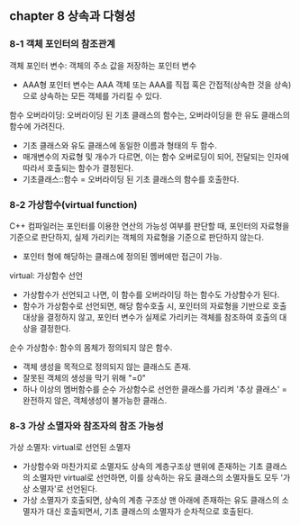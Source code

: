 ## chapter 8 상속과 다형성

### 8-1 객체 포인터의 참조관계

객체 포인터 변수: 객체의 주소 값을 저장하는 포인터 변수
- AAA형 포인터 변수는 AAA 객체 또는 AAA를 직접 혹은 간접적(상속한 것을 상속)으로 상속하는 모든 객체를 가리킬 수 있다. 

함수 오버라이딩: 오버라이딩 된 기초 클래스의 함수는, 오버라이딩을 한 유도 클래스의 함수에 가려진다.
- 기초 클래스와 유도 클래스에 동일한 이름과 형태의 두 함수.
- 매개변수의 자료형 및 개수가 다르면, 이는 함수 오버로딩이 되어, 전달되는 인자에 따라서 호출되는 함수가 결정된다.
- 기초클래스::함수 = 오버라이딩 된 기초 클래스의 함수를 호출한다.

### 8-2 가상함수(virtual function)
C++ 컴파일러는 포인터를 이용한 연산의 가능성 여부를 판단할 때, 포인터의 자료형을 기준으로 판단하지, 실제 가리키는 객체의 자료형을 기준으로 판단하지 않는다.
- 포인터 형에 해당하는 클래스에 정의된 멤버에만 접근이 가능.

virtual: 가상함수 선언
- 가상함수가 선언되고 나면, 이 함수를 오버라이딩 하는 함수도 가상함수가 된다.
- 함수가 가상함수로 선언되면, 해당 함수호출 시, 포인터의 자료형을 기반으로 호출대상을 결정하지 않고, 포인터 변수가 실제로 가리키는 객체를 참조하여 호출의 대상을 결정한다.

순수 가상함수: 함수의 몸체가 정의되지 않은 함수.
- 객체 생성을 목적으로 정의되지 않는 클래스도 존재.
- 잘못된 객체의 생성을 막기 위해 "=0"
- 하나 이상의 멤버함수를 순수 가상함수로 선언한 클래스를 가리켜 '추상 클래스' = 완전하지 않은, 객체생성이 불가능한 클래스.

### 8-3 가상 소멸자와 참조자의 참조 가능성
가상 소멸자: virtual로 선언된 소멸자
- 가상함수와 마찬가지로 소멸자도 상속의 계층구조상 맨위에 존재하는 기초 클래스의 소멸자만 virtual로 선언하면, 이를 상속하는 유도 클래스의 소멸자들도 모두 '가상 소멸자'로 선언된다.
- 가상 소멸자가 호출되면, 상속의 계층 구조상 맨 아래에 존재하는 유도 클래스의 소멸자가 대신 호출되면서, 기초 클래스의 소멸자가 순차적으로 호출된다.
